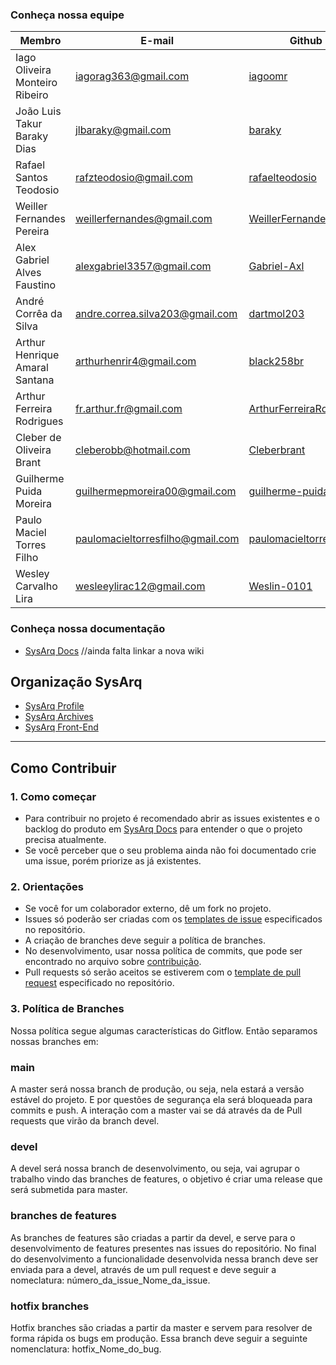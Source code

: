 ### Conheça nossa equipe

| Membro | E-mail | Github | Papel |Matricula|
|-------------------------------|--------------------------|----------------------------------|----------------------|------------|
| Iago Oliveira Monteiro Ribeiro | iagorag363@gmail.com	| [iagoomr](https://github.com/) | EPS | 16/0124735 |
| João Luis Takur Baraky Dias | jlbaraky@gmail.com	| [baraky](https://github.com/) | EPS | 18/0033646 |
| Rafael Santos Teodosio | rafzteodosio@gmail.com	| [rafaelteodosio](https://github.com/) | EPS | 16/0142466 |
| Weiller Fernandes Pereira | weillerfernandes@gmail.com	| [WeillerFernandes](https://github.com/) | EPS | 13/0137995 |
| Alex Gabriel Alves Faustino | alexgabriel3357@gmail.com	| [Gabriel-Axl](https://github.com/) | MDS | 20/0056603 |
| André Corrêa da Silva | andre.correa.silva203@gmail.com	| [dartmol203](https://github.com/) | MDS | 20/0014447 |
| Arthur Henrique Amaral Santana | arthurhenrir4@gmail.com	| [black258br](https://github.com/) | MDS | 20/0035371 |
| Arthur Ferreira Rodrigues | fr.arthur.fr@gmail.com	| [ArthurFerreiraRodrigues](https://github.com/) | MDS | 20/0056981 |
| Cleber de Oliveira Brant | cleberobb@hotmail.com	| [Cleberbrant](https://github.com/) | MDS | 20/0061216 |
| Guilherme Puida Moreira | guilhermepmoreira00@gmail.com	| [guilherme-puida](https://github.com/) | MDS | 20/0019015 |
| Paulo Maciel Torres Filho | paulomacieltorresfilho@gmail.com	| [paulomacieltorresfilho](https://github.com/) | MDS | 20/0025937 |
| Wesley Carvalho Lira | wesleeylirac12@gmail.com	| [Weslin-0101](https://github.com/) | MDS | 20/0044559 |

### Conheça nossa documentação
* [SysArq Docs](https://fga-eps-mds.github.io/2021.1-PC-GO1/) //ainda falta linkar a nova wiki

## Organização SysArq
* [SysArq Profile](https://github.com/fga-eps-mds/2021.2-SysArq-Profile)
* [SysArq Archives](https://github.com/fga-eps-mds/2021.2-SysArq-Archives)
* [SysArq Front-End](https://github.com/fga-eps-mds/2021.2-SysArq-Frontend)

---

## Como Contribuir

### 1. Como começar
* Para contribuir no projeto é recomendado abrir as issues existentes e o backlog do produto em [SysArq Docs](https://github.com/fga-eps-mds/2021-2-SysArq-Doc/issues) para entender o que o projeto precisa atualmente.
* Se você perceber que o seu problema ainda não foi documentado crie uma issue, porém priorize as já existentes.

### 2. Orientações
* Se você for um colaborador externo, dê um fork no projeto.
* Issues só poderão ser criadas com os [templates de issue](.github/ISSUE_TEMPLATE) especificados no repositório.
* A criação de branches deve seguir a política de branches.
* No desenvolvimento, usar nossa política de commits, que pode ser encontrado no arquivo sobre [contribuição](CONTRIBUTING.md).
* Pull requests só serão aceitos se estiverem com o [template de pull request](.github/PULL_REQUEST_TEMPLATE.md) especificado no repositório.

### 3. Política de Branches
Nossa política segue algumas características do Gitflow. Então separamos nossas branches em:

### **main**
A master será nossa branch de produção, ou seja, nela estará a versão estável do projeto. E por questões de segurança ela será bloqueada para commits e push. A interação com a master vai se dá através da de Pull requests que virão da branch devel.

### **devel**
A devel será nossa branch de desenvolvimento, ou seja, vai agrupar o trabalho vindo das branches de features, o objetivo é criar uma release que será submetida para master.

### **branches de features**
As branches de features são criadas a partir da devel, e serve para o desenvolvimento de features presentes nas issues do repositório. No final do desenvolvimento a funcionalidade desenvolvida nessa branch deve ser enviada para a devel, através de um pull request e deve seguir a nomeclatura: número_da_issue_Nome_da_issue.

### **hotfix branches**
Hotfix branches são criadas a partir da master e servem para resolver de forma rápida os bugs em produção. Essa branch deve seguir a seguinte nomenclatura: hotfix_Nome_do_bug.
